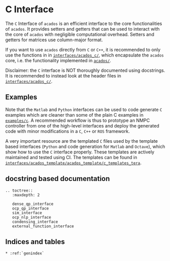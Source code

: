 # C Interface

The `C` Interface of `acados` is an efficient interface to the core functionalities of `acados`.
It provides setters and getters that can be used to interact with the core of `acados` with negligible computational overhead.
Setters and getters for matrices use column-major format.

If you want to use `acados` directly from `C` or `C++`, it is recommended to only use the functions in in [`interfaces/acados_c/`](https://github.com/acados/acados/tree/master/interfaces/acados_c), which encapsulate the `acados` core, i.e. the functionality implemented in [`acados/`](https://github.com/acados/acados/tree/master/acados).

Disclaimer: the `C` interface is NOT thoroughly documented using docstrings.
It is recommended to instead look at the header files in [`interfaces/acados_c/`](https://github.com/acados/acados/tree/master/interfaces/acados_c).


## Examples
Note that the `Matlab` and `Python` interfaces can be used to code generate `C` examples which are cleaner than some of the plain C examples in [`examples/c`](https://github.com/acados/acados/tree/master/examples/c).
A recommended workflow is thus to prototype an NMPC controller from one of the high-level interfaces and deploy the generated code with minor modifications in a `C`, `C++` or `ROS` framework.

A very important resource are the templated `C` files used by the template based interfaces (`Python` and code generation for `Matlab` and `Octave`), which show how to use the `C` interface properly.
These templates are actively maintained and tested using CI.
The templates can be found in [`interfaces/acados_template/acados_template/c_templates_tera`](https://github.com/acados/acados/tree/master/interfaces/acados_template/acados_template/c_templates_tera).

## docstring based documentation
```eval_rst
.. toctree::
   :maxdepth: 2

   dense_qp_interface
   ocp_qp_interface
   sim_interface
   ocp_nlp_interface
   condensing_interface
   external_function_interface
```

## Indices and tables

```eval_rst
* :ref:`genindex`
```
